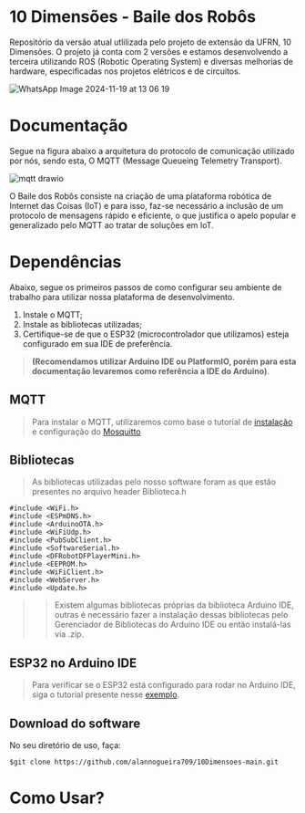 # 10 Dimensões - Baile dos Robôs
Repositório da versão atual utlilizada pelo projeto de extensão da UFRN, 10 Dimensões. O projeto já conta com 2 versões e estamos desenvolvendo a terceira utilizando ROS (Robotic Operating System) e diversas melhorias de hardware, especificadas nos projetos elétricos e de circuitos.

![WhatsApp Image 2024-11-19 at 13 06 19](https://github.com/user-attachments/assets/978d407a-de41-4fa7-83e1-df29f089213e)

# Documentação 

Segue na figura abaixo a arquitetura do protocolo de comunicação utilizado por nós, sendo esta, O MQTT (Message Queueing Telemetry Transport).

![mqtt drawio](https://github.com/user-attachments/assets/9964ef8b-1a0e-4fba-a47b-982c3fb37b0d)

O Baile dos Robôs consiste na criação de uma plataforma robótica de Internet das Coisas (IoT) e para isso, faz-se necessário a inclusão de um protocolo de mensagens rápido e eficiente, o que justifica o apelo popular e generalizado pelo MQTT ao tratar de soluções em IoT.

# Dependências 

Abaixo, segue os primeiros passos de como configurar seu ambiente de trabalho para utilizar nossa plataforma de desenvolvimento.

1. Instale o MQTT;
2. Instale as bibliotecas utilizadas;
3. Certifique-se de que o ESP32 (microcontrolador que utilizamos) esteja configurado em sua IDE de preferência.
> **(Recomendamos utilizar Arduino IDE ou PlatformIO, porém para esta documentação levaremos como referência a IDE do Arduino)**.

## MQTT
> Para instalar o MQTT, utilizaremos como base o tutorial de [instalação](https://mosquitto.org/download/) e configuração do [Mosquitto](https://youtu.be/hyJhKWhxAxA?si=Onx3wufYUxWc94CO)

## Bibliotecas
> As bibliotecas utilizadas pelo nosso software foram as que estão presentes no arquivo header Biblioteca.h
```
#include <WiFi.h>
#include <ESPmDNS.h>
#include <ArduinoOTA.h>
#include <WiFiUdp.h>                            
#include <PubSubClient.h>  
#include <SoftwareSerial.h>
#include <DFRobotDFPlayerMini.h>
#include <EEPROM.h>
#include <WiFiClient.h>
#include <WebServer.h>
#include <Update.h>
```
>> Existem algumas bibliotecas próprias da biblioteca Arduino IDE, outras é necessário fazer a instalação dessas bibliotecas pelo Gerenciador de Bibliotecas do Arduino IDE ou então instalá-las via .zip.

## ESP32 no Arduino IDE
> Para verificar se o ESP32 está configurado para rodar no Arduino IDE, siga o tutorial presente nesse [exemplo](https://randomnerdtutorials.com/installing-the-esp32-board-in-arduino-ide-windows-instructions/).

## Download do software

No seu diretório de uso, faça:

```
$git clone https://github.com/alannogueira709/10Dimensoes-main.git
```

# Como Usar?




